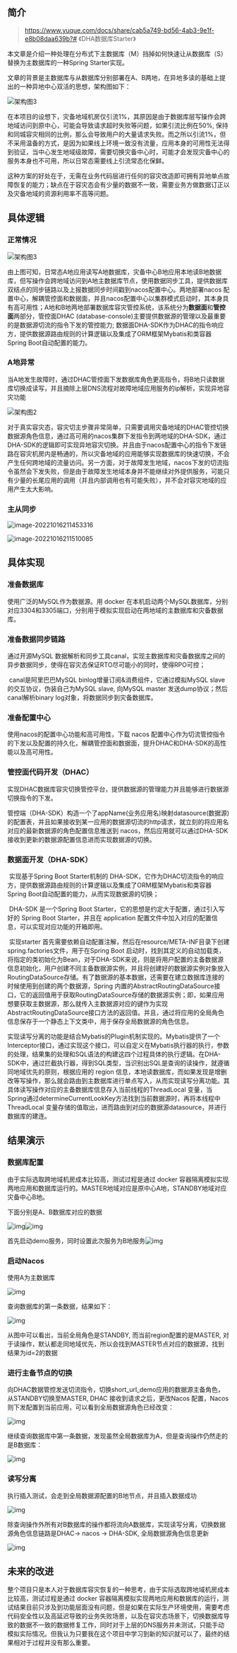 ## 简介

> https://www.yuque.com/docs/share/cab5a749-bd56-4ab3-9e1f-e8b08daa639b?# 《DHA数据库Starter》
>

本文章是介绍一种处理在分布式下主数据库（M）挡掉如何快速让从数据库（S）替换为主数据库的一种Spring Starter实现。

文章的背景是主数据库与从数据库分别部署在A、B两地，在异地多读的基础上提出的一种异地中心双活的思想，架构图如下：

![架构图3](DHA数据库Starter.assets/架构图3-1665925566181.png)

在本项目的设想下，灾备地域机房仅引流1%，其原因是由于数据库层写操作会跨地域访问到原中心，可能会导致请求超时失败等问题，如果引流比例在50%, 保持和同城容灾相同的比例，那么会导致用户的大量请求失败。而之所以引流1%，但不采用温备的方式，是因为如果线上环境一致没有流量，应用本身的可用性无法得到验证，当中心发生地域级故障，需要切换灾备中心时，可能才会发现灾备中心的服务本身也不可用，所以日常态需要线上引流常态化保鲜。

这种方案的好处在于，无需在业务代码层进行任何的容灾改造即可拥有异地单点故障恢复的能力；缺点在于容灾态会有少量的数据不一致，需要业务方做数据订正以及灾备地域的资源利用率不高等问题。



## 具体逻辑

### 正常情况

![架构图3](DHA数据库Starter.assets/架构图3-1665925566181.png)



由上图可知，日常态A地应用读写A地数据库，灾备中心B地应用本地读B地数据库，但写操作会跨地域访问到A地主数据库节点，使用数据同步工具，提供数据库双结点的同步链路以及上报数据同步时间戳到nacos配置中心。两地部署nacos 配置中心，解耦管控面和数据面，并且nacos配置中心以集群模式启动时，其本身具有高可用性；A地和B地两地部署数据库容灾管控系统，该系统分为**数据面**和**管控面**两部分，管控面DHAC (database-console)主要提供数据源的管理以及最重要的是数据源切流的指令下发的管控能力; 数据面DHA-SDK作为DHAC的指令响应方，提供数据源路由规则的计算逻辑以及集成了ORM框架Mybatis和类容器Spring Boot自动配置的能力。



### A地异常

当A地发生故障时，通过DHAC管控面下发数据库角色更高指令，将B地只读数据库切换成读写，并且摘除上层DNS流程对故障地域应用服务的ip解析，实现异地容灾功能





![架构图2](DHA数据库Starter.assets/架构图2.png)





对于真实容灾态，容灾切主步骤非常简单，只需要调用灾备地域的DHAC管控切换数据源角色信息，通过高可用的nacos集群下发指令到两地域的DHA-SDK，通过DHA-SDK的逻辑即可实现异地容灾切换。并且由于nacos配置中心的指令下发链路在容灾机房内是畅通的，所以灾备地域的应用能够实现数据库的快速切换，不会产生任何跨地域的流量访问。另一方面，对于故障发生地域，nacos下发的切流指令虽然会下发失败，但是由于故障发生地域本身并不能继续对外提供服务，可能只有少量的长尾应用的调用（并且内部调用也有可能失败），并不会对容灾地域的应用产生太大影响。



### 主从同步



![image-20221016211453316](DHA数据库Starter.assets/image-20221016211453316.png)

![image-20221016211510085](DHA数据库Starter.assets/image-20221016211510085.png)

## 具体实现

### 准备数据库

使用广泛的MySQL作为数据源。用 docker 在本机启动两个MySQL数据库，分别对应3304和3305端口，分别用于模拟实现启动在两地域的主数据库和灾备数据库。



### 准备数据同步链路

通过开源MySQL 数据解析和同步工具canal，实现主数据库和灾备数据库之间的异步数据同步，使得在容灾态保证RTO尽可能小的同时，使得RPO可控；

​	canal是阿里巴巴MySQL binlog增量订阅&消费组件，它通过模拟MySQL slave的交互协议，伪装自己为MySQL slave, 向MySQL master 发送dump协议；然后canal解析binary log对象，将数据同步到灾备数据库。



### 准备配置中心

使用nacos的配置中心功能和高可用性，下载 nacos 配置中心作为切流管控指令的下发以及配置的持久化，解耦管控面和数据面，提升DHAC和DHA-SDK的高性能以及高可用性。



### 管控面代码开发（DHAC）

​	实现DHAC数据库容灾切换管控平台，提供数据源的管理能力并且能够进行数据源切换指令的下发。

​	管控端（DHA-SDK）构造一个了appName(业务应用名)映射datasource(数据源)的配置表，并且如果接收到某一应用的数据源切流的http请求，就立刻的将应用名对应的最新数据源的角色配置信息推送到 nacos，然后应用就可以通过DHA-SDK接收到更新的数据源配置信息进而实现数据源的切换。





### 数据面开发（DHA-SDK）



​	实现基于Spring Boot Starter机制的 DHA-SDK，它作为DHAC切流指令的响应方，提供数据源路由规则的计算逻辑以及集成了ORM框架Mybatis和类容器Spring Boot自动配置的能力，从而实现数据源的切换；

​	DHA-SDK 是一个Spring Boot Starter，它的思想是约定大于配置，通过引入写好的 Spring Boot Starter，并且在 application 配置文件中加入对应的配置信息，可以实现对应功能的开箱即用。

​	实现starter 首先需要依赖自动配置注解，然后在resource/META-INF目录下创建spring.factories文件，用于在Spring Boot 启动时，找到其定义的自动加载类，将指定的类初始化为Bean，对于DHA-SDK来说，则是将用户配置的主备数据源信息初始化，用户创建不同主备数据源实例，并且将创建好的数据源实例对象放入 RoutingDataSource存储。有了数据源的基本数据，还需要在建立数据库连接的时候使用到创建的两个数据源，Spring 内置的AbstractRoutingDataSource接口，它的返回值用于获取RoutingDataSource存储的数据源实例；即，如果应用想要获取主数据源，那么就传入主数据源对应的键作为实现AbstractRoutingDataSource接口方法的返回值。并且，通过将应用的全局角色信息保存于一个静态上下文类中，用于保存全局数据源的角色信息。

​	实现读写分离的功能是结合Mybatis的Plugin机制实现的。Mybatis提供了一个Interceptor接口，通过实现这个接口，可以自定义在Mybatis执行器的执行，参数的处理，结果集的处理和SQL语法的构建这四个过程具体的执行逻辑。在DHA-SDK中，通过拦截执行器，得到SQL类型，当识别出SQL是查询的读操作，就遵循同地域优先的原则，根据应用的 region 信息，本地读数据库，而如果发现是增删改等写操作，那么就会路由到主数据库进行单点写入，从而实现读写分离功能。其具体读写操作对应的主备数据库信息存入当前线程的ThreadLocal 变量，当Spring通过determineCurrentLookKey方法找到当前数据源时，再将本线程中ThreadLocal 变量存储的值取出，进而路由到对应的数据源datasource，并进行数据库的建连。







## 结果演示

### 数据库配置



由于实际选取跨地域机房成本比较高，测试过程是通过 docker 容器隔离模拟实现两地应用和数据库运行的。MASTER地域对应是原中心A地，STANDBY地域对应灾备中心B地。

下面分别是A、B数据库对应的数据

![img](DHA数据库Starter.assets/1665922135814-a0ef6f44-c123-4f2c-901e-fcd01472333c.png)![img](DHA数据库Starter.assets/1665922156021-3aa75e46-5194-47fa-b96c-3343fa46ac7a.png)



首先启动demo服务，同时设置此次服务为B地服务![img](DHA数据库Starter.assets/1665922062443-48728d62-cd6e-42d3-8759-c72f79100b33.png)



### 启动Nacos

使用A为主数据库

![img](DHA数据库Starter.assets/1665922425874-6055e653-7e95-4a3d-8e96-62f9bb1b98d4.png)



查询数据库的第一条数据，结果如下：

![img](DHA数据库Starter.assets/1665922009883-dfdf3c97-d3c9-4e40-9be1-031dfcc1d9bd.png)

从图中可以看出，当前全局角色是STANDBY, 而当前region配置的是MASTER, 对于读操作，默认都走同地域优先，所以会找到MASTER节点对应的数据源，找到结果为id=2的数据



### 进行主备节点的切换

向DHAC数据管控发送切流指令，切换short_url_demo应用的数据源主备角色，从STANDBY切换至MASTER, DHAC 接收到请求之后，更改Nacos 配置，Nacos 则下发配置到当前应用，可以看到全局数据源角色已经改变：



![img](DHA数据库Starter.assets/1665922515548-bfac7085-9e22-44ed-99fc-ecb484e61416.png)



继续查询数据库中第一条数据，发现虽然全局数据库为A，但是查询操作仍然走的是B数据库：

![img](DHA数据库Starter.assets/1665922921074-3d6ddd2a-7e43-4365-940d-c89cadb081c7.png)





### 读写分离

执行插入测试，会走到全局数据源配置的B地节点，并且插入数据成功	

![img](DHA数据库Starter.assets/1665923071420-d79ae073-739e-4998-a4ad-92367cb8f19e.png)



除查询操作外所有对B数据库的操作都将流向A数据库，实现读写分离，切换数据源角色信息链路是DHAC-> nacos -> DHA-SDK, 全局数据源角色信息更新

![img](DHA数据库Starter.assets/1665923195338-160864c7-5ff6-40b9-9e4e-b2be02b464eb.png)

## 未来的改进

整个项目只是本人对于数据库容灾恢复的一种思考，由于实际选取跨地域机房成本比较高，测试过程是通过 docker 容器隔离模拟实现两地应用和数据库的运行，测试结果目前只涉及到功能层面没有问题，但是如果在实际生产环境使用，需要考虑代码安全性以及高延迟导致的业务失败场景，以及在容灾态场景下，切换数据库导致的数据不一致的数据修复工作，同时对于上层的DNS服务并未测试，只能手动模拟实际情况。但我认为只要我在这个项目中学习到新的知识就可以了，最终的结果相对于过程并没有那么重要。
